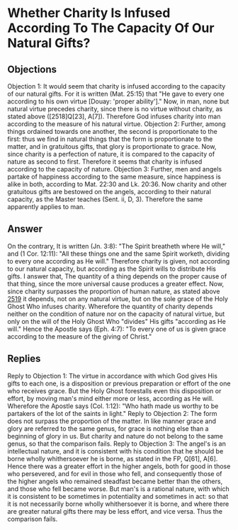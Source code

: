 # Whether Charity Is Infused According To The Capacity Of Our Natural Gifts?
## Objections
Objection 1: It would seem that charity is infused according to the capacity of our natural gifts. For it is written (Mat. 25:15) that "He gave to every one according to his own virtue [Douay: 'proper ability']." Now, in man, none but natural virtue precedes charity, since there is no virtue without charity, as stated above ([2518]Q[23], A[7]). Therefore God infuses charity into man according to the measure of his natural virtue.
Objection 2: Further, among things ordained towards one another, the second is proportionate to the first: thus we find in natural things that the form is proportionate to the matter, and in gratuitous gifts, that glory is proportionate to grace. Now, since charity is a perfection of nature, it is compared to the capacity of nature as second to first. Therefore it seems that charity is infused according to the capacity of nature.
Objection 3: Further, men and angels partake of happiness according to the same measure, since happiness is alike in both, according to Mat. 22:30 and Lk. 20:36. Now charity and other gratuitous gifts are bestowed on the angels, according to their natural capacity, as the Master teaches (Sent. ii, D, 3). Therefore the same apparently applies to man.
## Answer
On the contrary, It is written (Jn. 3:8): "The Spirit breatheth where He will," and (1 Cor. 12:11): "All these things one and the same Spirit worketh, dividing to every one according as He will." Therefore charity is given, not according to our natural capacity, but according as the Spirit wills to distribute His gifts.
I answer that, The quantity of a thing depends on the proper cause of that thing, since the more universal cause produces a greater effect. Now, since charity surpasses the proportion of human nature, as stated above [2519](A[2]) it depends, not on any natural virtue, but on the sole grace of the Holy Ghost Who infuses charity. Wherefore the quantity of charity depends neither on the condition of nature nor on the capacity of natural virtue, but only on the will of the Holy Ghost Who "divides" His gifts "according as He will." Hence the Apostle says (Eph. 4:7): "To every one of us is given grace according to the measure of the giving of Christ."
## Replies
Reply to Objection 1: The virtue in accordance with which God gives His gifts to each one, is a disposition or previous preparation or effort of the one who receives grace. But the Holy Ghost forestalls even this disposition or effort, by moving man's mind either more or less, according as He will. Wherefore the Apostle says (Col. 1:12): "Who hath made us worthy to be partakers of the lot of the saints in light."
Reply to Objection 2: The form does not surpass the proportion of the matter. In like manner grace and glory are referred to the same genus, for grace is nothing else than a beginning of glory in us. But charity and nature do not belong to the same genus, so that the comparison fails.
Reply to Objection 3: The angel's is an intellectual nature, and it is consistent with his condition that he should be borne wholly whithersoever he is borne, as stated in the FP, Q[61], A[6]. Hence there was a greater effort in the higher angels, both for good in those who persevered, and for evil in those who fell, and consequently those of the higher angels who remained steadfast became better than the others, and those who fell became worse. But man's is a rational nature, with which it is consistent to be sometimes in potentiality and sometimes in act: so that it is not necessarily borne wholly whithersoever it is borne, and where there are greater natural gifts there may be less effort, and vice versa. Thus the comparison fails.